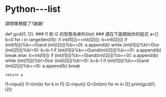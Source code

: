 # Python---list
請問哪裡錯了?謝謝!
<!-- 實作一個函式，函式的回傳值為原串列相同index兩個數字的最大公因數，回傳的型態為串列 -->
def gcd(l1, l2):
    ### l1 和 l2 的型態為串列(list)
    ### 請在下面開始你的程式
    a=[]
    b=0
    for i in range(len(l1)):
        if int(l1[i])>=int(l2[i]):
            b=int(l2[i])
            if (int(l1[i])%b==0)and (int(l2[i])%b==0):
                a.append(b)
            while (int(l1[i])%b!=0)or (int(l2[i])%b!=0):
                b=b-1
                if (int(l1[i])%b==0)and(int(l2[i])%b==0):
                    a.append(b)
                    break
        else:
            b=int(l1[i])
            if (int(l1[i])%b==0)and(int(l2[i])%b==0):
                a.append(b)
            while (int(l1[i])%b!=0)or (int(l2[i])%b!=0):
                b=b-1
                if (int(l1[i])%b==0)and (int(l2[i])%b==0):
                    a.append(b)
                    break
            
    return a
    
l1=input()
l1=[int(k) for k in l1]
l2=input()
l2=[int(m) for m in l2]
print(gcd(l1, l2))
